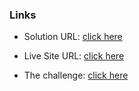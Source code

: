 ### Links

- Solution URL: [click here](https://github.com/weldu0/Frontend-Mentor-Challenges-Collection/tree/main/nft-preview-card-component)

- Live Site URL: [click here](https://weldu0.github.io/Frontend-Mentor-Challenges-Collection/nft-preview-card-component)

- The challenge: [click here](https://www.frontendmentor.io/challenges/nft-preview-card-component-SbdUL_w0U)



